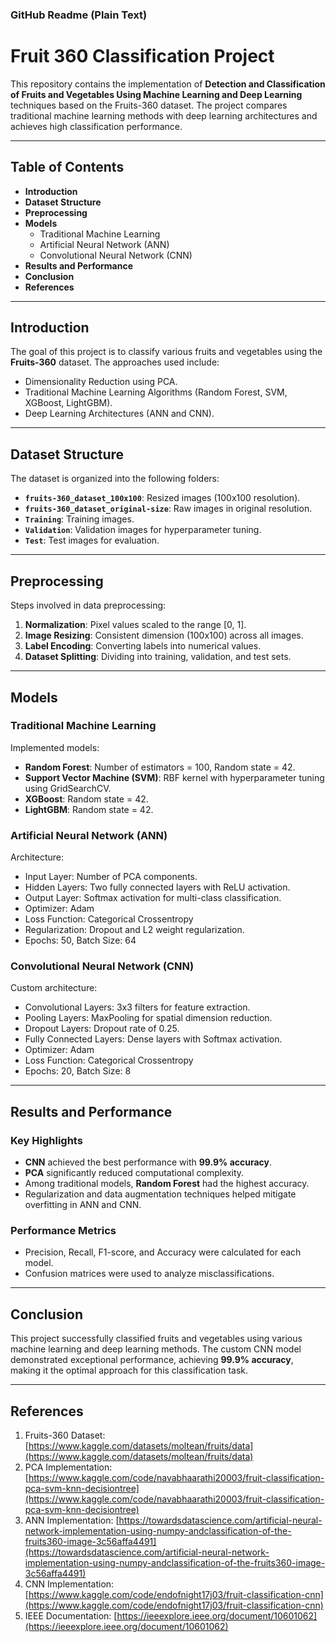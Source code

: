 ### GitHub Readme (Plain Text)

# Fruit 360 Classification Project

This repository contains the implementation of **Detection and Classification of Fruits and Vegetables Using Machine Learning and Deep Learning** techniques based on the Fruits-360 dataset. The project compares traditional machine learning methods with deep learning architectures and achieves high classification performance.

---

## Table of Contents
- **Introduction**
- **Dataset Structure**
- **Preprocessing**
- **Models**
  - Traditional Machine Learning
  - Artificial Neural Network (ANN)
  - Convolutional Neural Network (CNN)
- **Results and Performance**
- **Conclusion**
- **References**

---

## Introduction
The goal of this project is to classify various fruits and vegetables using the **Fruits-360** dataset. The approaches used include:
- Dimensionality Reduction using PCA.
- Traditional Machine Learning Algorithms (Random Forest, SVM, XGBoost, LightGBM).
- Deep Learning Architectures (ANN and CNN).

---

## Dataset Structure
The dataset is organized into the following folders:
- **`fruits-360_dataset_100x100`**: Resized images (100x100 resolution).
- **`fruits-360_dataset_original-size`**: Raw images in original resolution.
- **`Training`**: Training images.
- **`Validation`**: Validation images for hyperparameter tuning.
- **`Test`**: Test images for evaluation.

---

## Preprocessing
Steps involved in data preprocessing:
1. **Normalization**: Pixel values scaled to the range [0, 1].
2. **Image Resizing**: Consistent dimension (100x100) across all images.
3. **Label Encoding**: Converting labels into numerical values.
4. **Dataset Splitting**: Dividing into training, validation, and test sets.

---

## Models

### Traditional Machine Learning
Implemented models:
- **Random Forest**: Number of estimators = 100, Random state = 42.
- **Support Vector Machine (SVM)**: RBF kernel with hyperparameter tuning using GridSearchCV.
- **XGBoost**: Random state = 42.
- **LightGBM**: Random state = 42.

### Artificial Neural Network (ANN)
Architecture:
- Input Layer: Number of PCA components.
- Hidden Layers: Two fully connected layers with ReLU activation.
- Output Layer: Softmax activation for multi-class classification.
- Optimizer: Adam  
- Loss Function: Categorical Crossentropy  
- Regularization: Dropout and L2 weight regularization.  
- Epochs: 50, Batch Size: 64  

### Convolutional Neural Network (CNN)
Custom architecture:
- Convolutional Layers: 3x3 filters for feature extraction.
- Pooling Layers: MaxPooling for spatial dimension reduction.
- Dropout Layers: Dropout rate of 0.25.
- Fully Connected Layers: Dense layers with Softmax activation.
- Optimizer: Adam  
- Loss Function: Categorical Crossentropy  
- Epochs: 20, Batch Size: 8  

---

## Results and Performance

### Key Highlights
- **CNN** achieved the best performance with **99.9% accuracy**.
- **PCA** significantly reduced computational complexity.
- Among traditional models, **Random Forest** had the highest accuracy.
- Regularization and data augmentation techniques helped mitigate overfitting in ANN and CNN.

### Performance Metrics
- Precision, Recall, F1-score, and Accuracy were calculated for each model.
- Confusion matrices were used to analyze misclassifications.

---

## Conclusion
This project successfully classified fruits and vegetables using various machine learning and deep learning methods. The custom CNN model demonstrated exceptional performance, achieving **99.9% accuracy**, making it the optimal approach for this classification task.

---

## References
1. Fruits-360 Dataset: [https://www.kaggle.com/datasets/moltean/fruits/data](https://www.kaggle.com/datasets/moltean/fruits/data)
2. PCA Implementation: [https://www.kaggle.com/code/navabhaarathi20003/fruit-classification-pca-svm-knn-decisiontree](https://www.kaggle.com/code/navabhaarathi20003/fruit-classification-pca-svm-knn-decisiontree)
3. ANN Implementation: [https://towardsdatascience.com/artificial-neural-network-implementation-using-numpy-andclassification-of-the-fruits360-image-3c56affa4491](https://towardsdatascience.com/artificial-neural-network-implementation-using-numpy-andclassification-of-the-fruits360-image-3c56affa4491)
4. CNN Implementation: [https://www.kaggle.com/code/endofnight17j03/fruit-classification-cnn](https://www.kaggle.com/code/endofnight17j03/fruit-classification-cnn)
5. IEEE Documentation: [https://ieeexplore.ieee.org/document/10601062](https://ieeexplore.ieee.org/document/10601062)
